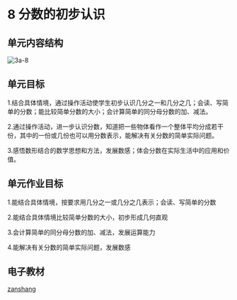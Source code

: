 # 8 分数的初步认识

## 单元内容结构

![3a-8](https://r2.edui123.com/2023/05/3a-8.png)

## 单元目标

1.结合具体情境，通过操作活动使学生初步认识几分之一和几分之几；会读、写简单的分数；能比较简单分数的大小；会计算简单的同分母分数的加、减法。

2.通过操作活动，进一步认识分数，知道把一些物体看作一个整体平均分成若干份，其中的一份或几份也可以用分数表示，能解决有关分数的简单实际问题。

3.感悟数形结合的数学思想和方法，发展数感；体会分数在实际生活中的应用和价值。

## 单元作业目标

1.能结合具体情境，按要求用几分之一或几分之几表示；会读、写简单的分数

2.能结合具体情境比较简单分数的大小，初步形成几何直观

3.会计算简单的同分母分数的加、减法，发展运算能力

4.能解决有关分数的简单实际问题，发展数感


## 电子教材

<Epep grade="xxsx3a" :pep="1221001301141" :pages="89" :paged="103" ></Epep>

[zanshang](../res/zanshang.md ':include')